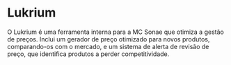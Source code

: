 # Lukrium
O Lukrium é uma ferramenta interna para a MC Sonae que otimiza a gestão de preços. Inclui um gerador de preço otimizado para novos produtos, comparando-os com o mercado, e um sistema de alerta de revisão de preço, que identifica produtos a perder competitividade.
